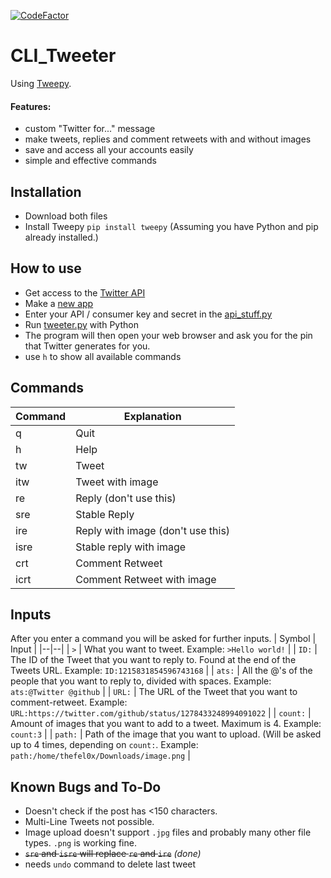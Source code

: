 
[![CodeFactor](https://www.codefactor.io/repository/github/thefel0x/cli_tweeter/badge/master)](https://www.codefactor.io/repository/github/thefel0x/cli_tweeter/overview/master)

# CLI_Tweeter

Using [Tweepy](https://github.com/tweepy/tweepy).

#### Features:
- custom "Twitter for..." message
- make tweets, replies and comment retweets with and without images
- save and access all your accounts easily
- simple and effective commands

## Installation

 - Download both files
 - Install Tweepy
`pip install tweepy`
(Assuming you have Python and pip already installed.)

## How to use

 - Get access to the [Twitter API](https:///developer.twitter.com/) 
 - Make a [new app](https://developer.twitter.com/en/portal/apps/new)
 - Enter your API / consumer key and secret in the [api_stuff.py](https://github.com/TheFel0x/CLI_Tweeter/blob/master/api_stuff.py)
 - Run [tweeter.py](https://github.com/TheFel0x/CLI_Tweeter/blob/master/tweeter.py) with Python
 - The program will then open your web browser and ask you for the pin that Twitter generates for you.
 - use `h` to show all available commands

## Commands

| Command | Explanation |
|--|--|
| q | Quit |
| h | Help |
| tw | Tweet |
| itw | Tweet with image |
| re | Reply (don't use this) |
| sre | Stable Reply |
| ire | Reply with image (don't use this) |
| isre | Stable reply with image |
| crt | Comment Retweet |
| icrt | Comment Retweet with image |

## Inputs
After you enter a command you will be asked for further inputs.
| Symbol | Input |
|--|--|
| `>` | What you want to tweet. Example: `>Hello world!` |
| `ID:` | The ID of the Tweet that you want to reply to. Found at the end of the Tweets URL. Example: `ID:1215831854596743168` |
| `ats:` | All the @'s of the people that you want to reply to, divided with spaces. Example: `ats:@Twitter @github` |
| `URL:` | The URL of the Tweet that you want to comment-retweet. Example: `URL:https://twitter.com/github/status/1278433248994091022` |
| `count:` | Amount of images that you want to add to a tweet. Maximum is 4. Example: `count:3` |
| `path:` | Path of the image that you want to upload. (Will be asked up to 4 times, depending on `count:`. Example: `path:/home/thefel0x/Downloads/image.png` |

## Known Bugs and To-Do

- Doesn't check if the post has <150 characters.
- Multi-Line Tweets not possible.
- Image upload doesn't support `.jpg` files and probably many other file types. `.png` is working fine.
- ~~`sre` and `isre` will replace `re` and `ire`~~ _(done)_
- needs `undo` command to delete last tweet
